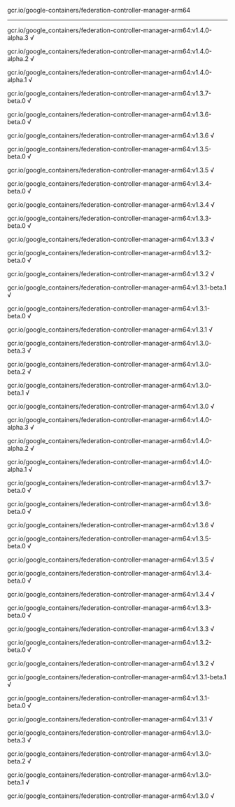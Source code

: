 gcr.io/google-containers/federation-controller-manager-arm64 

----
gcr.io/google_containers/federation-controller-manager-arm64:v1.4.0-alpha.3 √

gcr.io/google_containers/federation-controller-manager-arm64:v1.4.0-alpha.2 √

gcr.io/google_containers/federation-controller-manager-arm64:v1.4.0-alpha.1 √

gcr.io/google_containers/federation-controller-manager-arm64:v1.3.7-beta.0 √

gcr.io/google_containers/federation-controller-manager-arm64:v1.3.6-beta.0 √

gcr.io/google_containers/federation-controller-manager-arm64:v1.3.6 √

gcr.io/google_containers/federation-controller-manager-arm64:v1.3.5-beta.0 √

gcr.io/google_containers/federation-controller-manager-arm64:v1.3.5 √

gcr.io/google_containers/federation-controller-manager-arm64:v1.3.4-beta.0 √

gcr.io/google_containers/federation-controller-manager-arm64:v1.3.4 √

gcr.io/google_containers/federation-controller-manager-arm64:v1.3.3-beta.0 √

gcr.io/google_containers/federation-controller-manager-arm64:v1.3.3 √

gcr.io/google_containers/federation-controller-manager-arm64:v1.3.2-beta.0 √

gcr.io/google_containers/federation-controller-manager-arm64:v1.3.2 √

gcr.io/google_containers/federation-controller-manager-arm64:v1.3.1-beta.1 √

gcr.io/google_containers/federation-controller-manager-arm64:v1.3.1-beta.0 √

gcr.io/google_containers/federation-controller-manager-arm64:v1.3.1 √

gcr.io/google_containers/federation-controller-manager-arm64:v1.3.0-beta.3 √

gcr.io/google_containers/federation-controller-manager-arm64:v1.3.0-beta.2 √

gcr.io/google_containers/federation-controller-manager-arm64:v1.3.0-beta.1 √

gcr.io/google_containers/federation-controller-manager-arm64:v1.3.0 √

gcr.io/google_containers/federation-controller-manager-arm64:v1.4.0-alpha.3 √

gcr.io/google_containers/federation-controller-manager-arm64:v1.4.0-alpha.2 √

gcr.io/google_containers/federation-controller-manager-arm64:v1.4.0-alpha.1 √

gcr.io/google_containers/federation-controller-manager-arm64:v1.3.7-beta.0 √

gcr.io/google_containers/federation-controller-manager-arm64:v1.3.6-beta.0 √

gcr.io/google_containers/federation-controller-manager-arm64:v1.3.6 √

gcr.io/google_containers/federation-controller-manager-arm64:v1.3.5-beta.0 √

gcr.io/google_containers/federation-controller-manager-arm64:v1.3.5 √

gcr.io/google_containers/federation-controller-manager-arm64:v1.3.4-beta.0 √

gcr.io/google_containers/federation-controller-manager-arm64:v1.3.4 √

gcr.io/google_containers/federation-controller-manager-arm64:v1.3.3-beta.0 √

gcr.io/google_containers/federation-controller-manager-arm64:v1.3.3 √

gcr.io/google_containers/federation-controller-manager-arm64:v1.3.2-beta.0 √

gcr.io/google_containers/federation-controller-manager-arm64:v1.3.2 √

gcr.io/google_containers/federation-controller-manager-arm64:v1.3.1-beta.1 √

gcr.io/google_containers/federation-controller-manager-arm64:v1.3.1-beta.0 √

gcr.io/google_containers/federation-controller-manager-arm64:v1.3.1 √

gcr.io/google_containers/federation-controller-manager-arm64:v1.3.0-beta.3 √

gcr.io/google_containers/federation-controller-manager-arm64:v1.3.0-beta.2 √

gcr.io/google_containers/federation-controller-manager-arm64:v1.3.0-beta.1 √

gcr.io/google_containers/federation-controller-manager-arm64:v1.3.0 √

